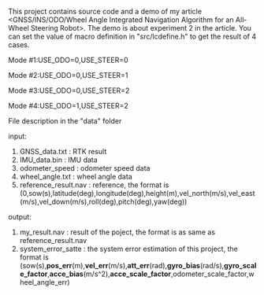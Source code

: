 This project contains source code and a demo of my article <GNSS/INS/ODO/Wheel Angle Integrated Navigation Algorithm for an All-Wheel Steering Robot>. The demo is about experiment 2 in the article. You can set the value of macro definition in "src/lcdefine.h" to get the result of 4 cases.

Mode #1:USE_ODO=0,USE_STEER=0

Mode #2:USE_ODO=0,USE_STEER=1

Mode #3:USE_ODO=0,USE_STEER=2

Mode #4:USE_ODO=1,USE_STEER=2



File description in the "data" folder

input:

1. GNSS_data.txt : RTK result
2. IMU_data.bin : IMU data
3. odometer_speed : odometer speed data
4. wheel_angle.txt : wheel angle data
5. reference_result.nav : reference, the format is (0,sow(s),latitude(deg),longitude(deg),height(m),vel_north(m/s),vel_east(m/s),vel_down(m/s),roll(deg),pitch(deg),yaw(deg))

output:

1. my_result.nav : result of the poject, the format is as same as reference_result.nav
2. system_error_satte : the system error estimation of this project, the format is (sow(s),**pos_err**(m),**vel_err**(m/s),**att_err**(rad),**gyro_bias**(rad/s),**gyro_scale_factor**,**acce_bias**(m/s^2),**acce_scale_factor**,odometer_scale_factor,wheel_angle_err)

